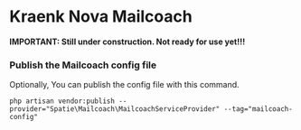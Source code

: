 # Kraenk Nova Mailcoach

**IMPORTANT: Still under construction. Not ready for use yet!!!**

### Publish the Mailcoach config file
Optionally, You can publish the config file with this command.
```
php artisan vendor:publish --provider="Spatie\Mailcoach\MailcoachServiceProvider" --tag="mailcoach-config"
```
